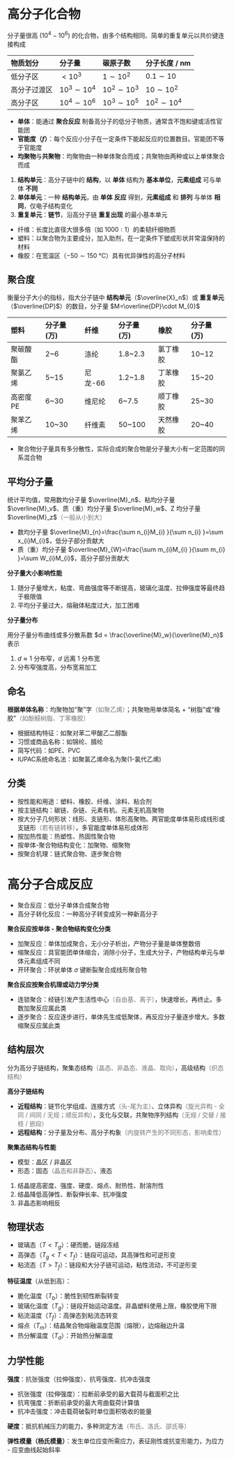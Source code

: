 # 高分子化合物

分子量很高 ($10^4-10^6$) 的化合物，由多个结构相同、简单的重复单元以共价键连接构成

| 物质划分     | 分子量             | 碳原子数         | 分子长度 / nm        |
| :----------- | :----------------- | :--------------- | :----------------- |
| 低分子区     | $<10^{3}$         | $1\sim10^{2}$    | $0.1\sim10$        |
| 高分子过渡区 | $10^{3}\sim10^{4}$ | $10^{2}\sim10^{3}$ | $10\sim10^{2}$     |
| 高分子区     | $10^{4}\sim10^{6}$ | $10^{3}\sim10^{5}$ | $10^{2}\sim10^{4}$ |

- **单体**：能通过 **聚合反应** 制备高分子的低分子物质，通常含不饱和键或活性官能团
- **官能度（$f$）**：每个反应小分子在一定条件下能起反应的位置数目。官能团不等于官能度
- **均聚物**与**共聚物**：均聚物由一种单体聚合而成；共聚物由两种或以上单体聚合而成

1. **结构单元**：高分子链中的 **结构**，以 **单体** 结构为 **基本单位**，**元素组成** 可与单体 **不同**
2. **单体单元**：一种 **结构单元**，由 **单体** **反应** 得到，**元素组成** 和 **排列** 与单体 **相同**，仅电子结构变化
3. **重复单元**：**链节**，沿高分子链 **重复出现** 的最小基本单元

- 纤维：长度比直径大很多倍（如 $1000:1$）的柔韧纤细物质
- 塑料：以聚合物为主要成分，加入助剂，在一定条件下塑成形状并常温保持的材料
- 橡胶：在宽温区（$-50\sim150\ ℃$）具有优异弹性的高分子材料

## 聚合度

衡量分子大小的指标，指大分子链中 **结构单元**（$\overline{X}_n$）或 **重复单元**（$\overline{DP}$）的数目，分子量 $M=\overline{DP}\cdot M_{0}$

| 塑料         | 分子量(万) | 纤维     | 分子量(万) | 橡胶       | 分子量(万) |
| :----------- | :--------- | :------- | :--------- | :--------- | :--------- |
| 聚碳酸酯     | 2~6        | 涤纶     | 1.8~2.3    | 氯丁橡胶   | 10~12      |
| 聚氯乙烯     | 5~15       | 尼龙-66  | 1.2~1.8    | 丁苯橡胶   | 15~20      |
| 高密度PE     | 6~30       | 维尼纶   | 6~7.5      | 顺丁橡胶   | 25~30      |
| 聚苯乙烯     | 10~30      | 纤维素   | 50~100     | 天然橡胶   | 20~40      |

- 聚合物分子量具有多分散性，实际合成的聚合物是分子量大小有一定范围的同系混合物


## 平均分子量

统计平均值，常用数均分子量 $\overline{M}_n$、粘均分子量 $\overline{M}_v$、质（重）均分子量 $\overline{M}_w$、Z 均分子量 $\overline{M}_z$<span style="opacity:0.6">（一般从小到大）</span>

- 数均分子量 $\overline{M}_{n}=\frac{\sum n_{i}M_{i} }{\sum n_{i} }=\sum x_{i}M_{i}$，低分子部分贡献大
- 质（重）均分子量 $\overline{M}_{W}=\frac{\sum m_{i}M_{i} }{\sum m_{i} }=\sum W_{i}M_{i}$，高分子部分贡献大

**分子量大小影响性能**

1. 随分子量增大，粘度、弯曲强度等不断提高，玻璃化温度、拉伸强度等最终趋于极限值
2. 平均分子量过大，熔融体粘度过大，加工困难

**分子量分布**

用分子量分布曲线或多分散系数 $d = \frac{\overline{M}_w}{\overline{M}_n}$ 表示

1. $d \approx 1$ 分布窄，$d$ 远离 $1$ 分布宽
2. 分布窄强度高，分布宽易加工


## 命名

**根据单体名称**：均聚物加“聚”字<span style="opacity:0.6">（如聚乙烯）</span>；共聚物用单体简名 + “树脂”或“橡胶”<span style="opacity:0.6">（如酚醛树脂、丁苯橡胶）</span>

- 根据结构特征：如聚对苯二甲酸乙二醇酯
- 习惯或商品名称：如锦纶、腈纶
- 简写代码：如PE、PVC
- IUPAC系统命名法：如聚氯乙烯命名为聚(1-氯代乙烯)

## 分类

- 按性能和用途：塑料、橡胶、纤维、涂料、粘合剂
- 按主链结构：碳链、杂链、元素有机、元素无机高聚物
- 按大分子几何形状：线形、支链形、体形高聚物。两官能度单体易形成线形或支链形<span style="opacity:0.6">（若有链转移）</span>，多官能度单体易形成体形
- 按加热性能：热塑性、热固性聚合物
- 按单体-聚合物结构变化：加聚物、缩聚物
- 按聚合机理：链式聚合物、逐步聚合物

# 高分子合成反应

- 聚合反应：低分子单体合成聚合物
- 高分子转化反应：一种高分子转变成另一种新高分子

**聚合反应按单体 - 聚合物结构变化分类**

- 加聚反应：单体加成聚合，无小分子析出，产物分子量是单体整数倍
- 缩聚反应：具官能团单体缩合，消除小分子，生成大分子，产物结构单元与单体元素组成不同
- 开环聚合：环状单体 $\sigma$ 键断裂聚合成线形聚合物

**聚合反应按聚合机理或动力学分类**

- 连锁聚合：经链引发产生活性中心<span style="opacity:0.6">（自由基、离子）</span>，快速增长，再终止。多数加聚反应属此类
- 逐步聚合：反应逐步进行，单体先生成低聚体，再反应分子量逐步增大。多数缩聚反应属此类

## 结构层次

分为高分子链结构，聚集态结构<span style="opacity:0.6">（晶态、非晶态、液晶、取向）</span>，高级结构<span style="opacity:0.6">（织态结构）</span>

**高分子链结构**

- **近程结构**：链节化学组成、连接方式<span style="opacity:0.6">（头-尾为主）</span>、立体异构<span style="opacity:0.6">（旋光异构 - 全同 / 间同 / 无规；顺反异构）</span>，支化与交联，共聚物序列结构<span style="opacity:0.6">（无规 / 交替 / 接枝 / 嵌段）</span>
- **远程结构**：分子量及分布、高分子构象<span style="opacity:0.6">（内旋转产生的不同形态，影响柔性）</span>

**聚集态结构与性能**

- 模型：晶区 / 非晶区
- 形态：固态<span style="opacity:0.6">（晶态和非静态）</span>、液态

1. 结晶提高密度、强度、硬度、熔点、耐热性、耐溶剂性
2. 结晶降低高弹性、断裂伸长率、抗冲强度
3. 非晶态影响相反

## 物理状态

* 玻璃态（$T<T_g$）：硬而脆，链段冻结
* 高弹态（$T_g<T<T_f$）：链段可运动，具高弹性和可逆形变
* 粘流态（$T>T_f$）：链段和大分子链可运动，粘性流动，不可逆形变

**特征温度**（从低到高）：

* 脆化温度（$T_b$）：脆性到韧性断裂转变
* 玻璃化温度（$T_g$）：链段开始运动温度。非晶塑料使用上限，橡胶使用下限
* 粘流温度（$T_f$）：高弹态到粘流态转变
* 熔点（$T_m$）：结晶聚合物熔融温度范围（熔限），边熔融边升温
* 热分解温度（$T_d$）：开始热分解温度

## 力学性能

**强度**：抗张强度（拉伸强度）、抗弯强度、抗冲击强度

- 抗张强度（拉伸强度）：拉断前承受的最大载荷与截面积之比
- 抗弯强度：折断前承受的最大弯曲载荷计算值
- 抗冲击强度：冲击载荷破裂时单位面积吸收的能量

**硬度**：抵抗机械压力的能力，多种测定方法<span style="opacity:0.6">（布氏、洛氏、邵氏等）</span>

**弹性模量（杨氏模量）**：发生单位应变所需应力，表征刚性或抗变形能力，为应力 - 应变曲线起始斜率
